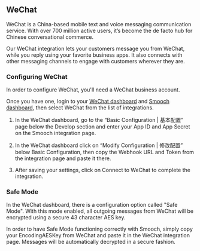 ## WeChat

WeChat is a China-based mobile text and voice messaging communication service. With over 700 million active users, it’s become the de facto hub for Chinese conversational commerce.

Our WeChat integration lets your customers message you from WeChat, while you reply using your favorite business apps. It also connects with other messaging channels to engage with customers wherever they are.

### Configuring WeChat

In order to configure WeChat, you'll need a WeChat business account.

Once you have one, login to your [WeChat dashboard](https://mp.weixin.qq.com) and [Smooch dashboard](https://app.smooch.io), then select WeChat from the list of integrations.

1. In the WeChat dashboard, go to the “Basic Configuration | 基本配置” page below the Develop section and enter your App ID and App Secret on the Smooch integration page.

1. In the WeChat dashboard click on “Modify Configuration | 修改配置” below Basic Configuration, then copy the Webhook URL and Token from the integration page and paste it there.

1. After saving your settings, click on Connect to WeChat to complete the integration.

### Safe Mode

In the WeChat dashboard, there is a configuration option called "Safe Mode". With this mode enabled, all outgoing messages from WeChat will be encrypted using a secure 43 character AES key.

In order to have Safe Mode functioning correctly with Smooch, simply copy your EncodingAESKey from WeChat and paste it in the WeChat integration page. Messages will be automatically decrypted in a secure fashion.
